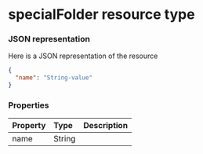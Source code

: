 # specialFolder resource type



### JSON representation

Here is a JSON representation of the resource

<!-- {
  "blockType": "resource",
  "optionalProperties": [

  ],
  "@odata.type": "microsoft.graph.specialfolder"
}-->

```json
{
  "name": "String-value"
}

```
### Properties
| Property	   | Type	|Description|
|:---------------|:--------|:----------|
|name|String||

<!-- uuid: dc544a84-d0b4-4dfa-b55f-0cdebf625db8
2015-10-25 13:21:39 UTC -->
<!-- {
  "type": "#page.annotation",
  "description": "specialFolder resource",
  "keywords": "",
  "section": "documentation",
  "tocPath": ""
}-->